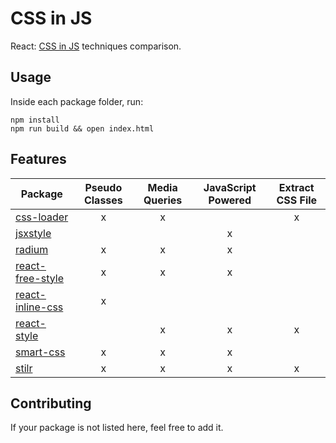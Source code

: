 # CSS in JS
React: [CSS in JS](https://speakerdeck.com/vjeux/react-css-in-js) techniques comparison.

## Usage
Inside each package folder, run:

```
npm install
npm run build && open index.html
```

## Features
| Package | Pseudo Classes | Media Queries | JavaScript Powered | Extract CSS File |
|---------|:--------------:|:-------------:|:------------------:|:----------------:|
| [css-loader](https://github.com/webpack/css-loader) | x | x | | x |
| [jsxstyle](https://github.com/petehunt/jsxstyle) | | | x | |
| [radium](https://github.com/FormidableLabs/radium) | x | x | x | |
| [react-free-style](https://github.com/blakeembrey/react-free-style) | x | x | x | |
| [react-inline-css](https://github.com/RickWong/react-inline-css) | x | | | |
| [react-style](https://github.com/js-next/react-style) | | x | x | x |
| [smart-css](https://github.com/hackhat/smart-css) | x | x | x | |
| [stilr](https://github.com/chriskjaer/stilr) | x | x | x | x |

## Contributing
If your package is not listed here, feel free to add it.
